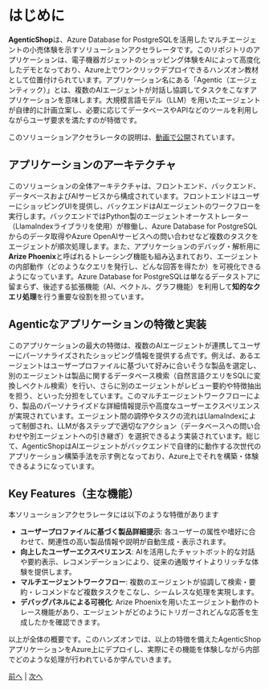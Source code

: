 # はじめに

**AgenticShop**は、Azure Database for PostgreSQLを活用したマルチエージェントの小売体験を示すソリューションアクセラレータです。このリポジトリのアプリケーションは、電子機器ガジェットのショッピング体験をAIによって高度化したデモとなっており、Azure上でワンクリックデプロイできるハンズオン教材として位置付けられています。アプリケーション名にある「Agentic（エージェンティック）」とは、複数のAIエージェントが対話し協調してタスクをこなすアプリケーションを意味します。大規模言語モデル（LLM）を用いたエージェントが自律的に計画立案し、必要に応じてデータベースやAPIなどのツールを利用しながらユーザ要求を満たすのが特徴です。

このソリューションアクセラレータの説明は、[動画で公開](https://build.microsoft.com/en-US/sessions/BRK211)されています。

## アプリケーションのアーキテクチャ

このソリューションの全体アーキテクチャは、フロントエンド、バックエンド、データベースおよびAIサービスから構成されています。フロントエンドはユーザーにショッピングUIを提供し、バックエンドはAIエージェントのワークフローを実行します。バックエンドではPython製のエージェントオーケストレーター（LlamaIndexライブラリを使用）が稼働し、Azure Database for PostgreSQLからのデータ取得やAzure OpenAIサービスへの問い合わせなど複数のタスクをエージェントが順次処理します。また、アプリケーションのデバッグ・解析用に**Arize Phoenix**と呼ばれるトレーシング機能も組み込まれており、エージェントの内部動作（どのようなクエリを発行し、どんな回答を得たか）を可視化できるようになっています。Azure Database for PostgreSQLは単なるデータストアに留まらず、後述する拡張機能（AI、ベクトル、グラフ機能）を利用して**知的なクエリ処理**を行う重要な役割を担っています。

## Agenticなアプリケーションの特徴と実装

このアプリケーションの最大の特徴は、複数のAIエージェントが連携してユーザーにパーソナライズされたショッピング情報を提供する点です。例えば、あるエージェントはユーザープロファイルに基づいて好みに合いそうな製品を選定し、別のエージェントは製品に関するデータベース検索（自然言語クエリをSQLに変換しベクトル検索）を行い、さらに別のエージェントがレビュー要約や特徴抽出を担う、といった分担をしています。このマルチエージェントワークフローにより、製品のパーソナライズドな詳細情報提示や高度なユーザーエクスペリエンスが実現されています。エージェント間の調停やタスクの流れはLlamaIndexによって制御され、LLMが各ステップで適切なアクション（データベースへの問い合わせや別エージェントへの引き継ぎ）を選択できるよう実装されています。総じて、AgenticShopはAIエージェントがバックエンドで自律的に動作する次世代のアプリケーション構築手法を示す例となっており、Azure上でそれを構築・体験できるようになっています。

## Key Features（主な機能）

本ソリューションアクセラレータには以下のような特徴があります
- **ユーザープロファイルに基づく製品詳細提示**: 各ユーザーの属性や嗜好に合わせて、関連性の高い製品情報や説明が自動生成・表示されます。
- **向上したユーザーエクスペリエンス**: AIを活用したチャットボット的な対話や要約表示、レコメンデーションにより、従来の通販サイトよりリッチな体験を提供します。
- **マルチエージェントワークフロー**: 複数のエージェントが協調して検索・要約・レコメンドなど複数タスクをこなし、シームレスな処理を実現します。
- **デバッグパネルによる可視化**: Arize Phoenixを用いたエージェント動作のトレース機能があり、エージェントがどのようにトリガーされどんな応答を生成したかを確認できます。

以上が全体の概要です。このハンズオンでは、以上の特徴を備えたAgenticShopアプリケーションをAzure上にデプロイし、実際にその機能を体験しながら内部でどのような処理が行われているか学んでいきます。

[前へ](00-Prerequisites.md) | [次へ](02-Integration.md)
